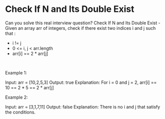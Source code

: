 # Check If N and Its Double Exist

Can you solve this real interview question? Check If N and Its Double Exist - Given an array arr of integers, check if there exist two indices i and j such that :

 * i != j
 * 0 <= i, j < arr.length
 * arr[i] == 2 * arr[j]

 

Example 1:


Input: arr = [10,2,5,3]
Output: true
Explanation: For i = 0 and j = 2, arr[i] == 10 == 2 * 5 == 2 * arr[j]


Example 2:


Input: arr = [3,1,7,11]
Output: false
Explanation: There is no i and j that satisfy the conditions.
